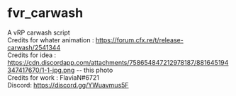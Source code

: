 # fvr_carwash
A vRP carwash script<br>
Credits for whater animation : https://forum.cfx.re/t/release-carwash/2541344<br>
Credits for idea : https://cdn.discordapp.com/attachments/758654847212978187/881645194347417670/1-1-jpg.png -- this photo<br>
Credits for work : FlaviaN#6721<br>
Discord: https://discord.gg/YWuavmus5F<br>
